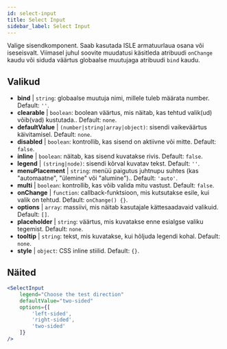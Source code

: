 ```yaml
---
id: select-input
title: Select Input
sidebar_label: Select Input
---
```


Valige sisendkomponent. Saab kasutada ISLE armatuurlaua osana või iseseisvalt. Viimasel juhul soovite muudatusi käsitleda atribuudi `onChange` kaudu või siduda väärtus globaalse muutujaga atribuudi `bind` kaudu.

## Valikud

* __bind__ | `string`: globaalse muutuja nimi, millele tuleb määrata number. Default: `''`.
* __clearable__ | `boolean`: boolean väärtus, mis näitab, kas tehtud valik(ud) võib(vad) kustutada.. Default: `none`.
* __defaultValue__ | `(number|string|array|object)`: sisendi vaikeväärtus käivitamisel. Default: `none`.
* __disabled__ | `boolean`: kontrollib, kas sisend on aktiivne või mitte. Default: `false`.
* __inline__ | `boolean`: näitab, kas sisend kuvatakse rivis. Default: `false`.
* __legend__ | `(string|node)`: sisendi kõrval kuvatav tekst. Default: `''`.
* __menuPlacement__ | `string`: menüü paigutus juhtnupu suhtes (kas "automaatne", "ülemine" või "alumine").. Default: `'auto'`.
* __multi__ | `boolean`: kontrollib, kas võib valida mitu vastust. Default: `false`.
* __onChange__ | `function`: callback-funktsioon, mis kutsutakse esile, kui valik on tehtud. Default: `onChange() {}`.
* __options__ | `array`: massiivi, mis näitab kasutajale kättesaadavaid valikuid. Default: `[]`.
* __placeholder__ | `string`: väärtus, mis kuvatakse enne esialgse valiku tegemist. Default: `none`.
* __tooltip__ | `string`: tekst, mis kuvatakse, kui hõljuda legendi kohal. Default: `none`.
* __style__ | `object`: CSS inline stiilid. Default: `{}`.


## Näited

```jsx live
<SelectInput
    legend="Choose the test direction"
    defaultValue="two-sided"
    options={[
        'left-sided',
        'right-sided',
        'two-sided'
    ]}
/>
```

